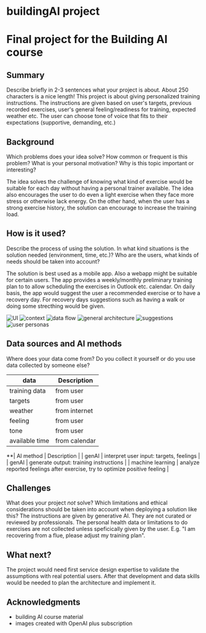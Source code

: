 # buildingAI project
<!-- This is the markdown template for the final project of the Building AI course, 
created by Reaktor Innovations and University of Helsinki. 
Copy the template, paste it to your GitHub README and edit! -->

# Final project for the Building AI course

## Summary

Describe briefly in 2-3 sentences what your project is about. About 250 characters is a nice length! 
This project is about giving personalized training instructions. The instructions are given based on user's targets, previous recorded exercises, user's general feeling/readiness for training, expected weather etc.
The user can choose tone of voice that fits to their expectations (supportive, demanding, etc.)

## Background
Which problems does your idea solve? How common or frequent is this problem? What is your personal motivation? Why is this topic important or interesting?

The idea solves the challenge of knowing what kind of exercise would be suitable for each day without having a personal trainer available. The idea also encourages the user to do even a light exercise when they face more stress or otherwise lack energy. On the other hand, when the user has a strong exercise history, the solution can encourage to increase the training load. 

## How is it used?
Describe the process of using the solution. In what kind situations is the solution needed (environment, time, etc.)? Who are the users, what kinds of needs should be taken into account?

The solution is best used as a mobile app. Also a webapp might be suitable for certain users.
The app provides a weekly/monthly preliminary training plan to to allow scheduling the exercises in Outlook etc. calendar. On daily basis, the app would suggest the user a recommended exercise or to have a recovery day. For recovery days suggestions such as having a walk or doing some strecthing would be given.

![UI](UI_mockup.png) 
![context](context_example_.png)
![data flow](data_flow.png)
![general architecture](general_architecture.png)
![suggestions](suggestion_examples.png)
![user personas](user_persona_examples.png)


## Data sources and AI methods
Where does your data come from? Do you collect it yourself or do you use data collected by someone else?

| data            | Description           |
| -----------     | -----------           |
| training data   | from user             |
| targets         | from user             |
| weather         | from internet         |
| feeling         | from user             |
| tone            | from user             |
| available time  | from calendar         |

**| AI method           | Description                                                                |
| genAI                 | interpret user input: targets, feelings                                    |
| genAI                 | generate output: training instructions                                     |
| machine learning      | analyze reported feelings after exercise, try to optimize positive feeling |

## Challenges

What does your project _not_ solve? Which limitations and ethical considerations should be taken into account when deploying a solution like this?
The instructions are given by generative AI. They are not curated or reviewed by professionals. 
The personal health data or limitations to do exercises are not collected unless speficically given by the user. E.g. "I am recovering from a flue, please adjust my training plan".

## What next?

The project would need first service design expertise to validate the assumptions with real potential users. 
After that development and data skills would be needed to plan the architecture and implement it.


## Acknowledgments

* building AI course material
* images created with OpenAI plus subscription
